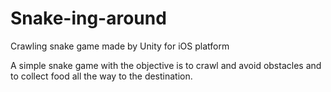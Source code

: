 # Snake-ing-around
Crawling snake game made by Unity for iOS platform


A simple snake game with the objective is to crawl and avoid obstacles and to collect food all the way to the destination.
